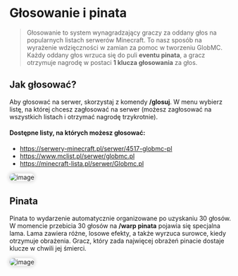 <style>
img:not(.medium-zoom-image--opened):not(.navbar-link-icon) {
    max-width: 350px; /* Maksymalna szerokość */
    max-height: 300px; /* Maksymalna wysokość */
    width: auto; /* Automatyczna szerokość */
    height: auto; /* Automatyczna wysokość */
    object-fit: contain; /* Dopasowanie bez przycinania */
    margin: 0 8px 4px 0;
    box-shadow: 0 0 6px 4px rgba(0, 0, 0, .1);
    border-radius: 10px;
}
</style>

# Głosowanie i pinata

> Głosowanie to system wynagradzający graczy za oddany głos na popularnych listach serwerów Minecraft. To nasz sposób na wyrażenie wdzięczności w zamian za pomoc w tworzeniu GlobMC. Każdy oddany głos wrzuca się do puli **eventu pinata**, a gracz otrzymuje nagrodę w postaci **1 klucza głosowania** za głos.

## Jak głosować?

Aby głosować na serwer, skorzystaj z komendy **/glosuj**. W menu wybierz listę, na której chcesz zagłosować na serwer (możesz zagłosować na wszystkich listach i otrzymać nagrodę trzykrotnie).

#### Dostępne listy, na których możesz głosować:
- https://serwery-minecraft.pl/serwer/4517-globmc-pl
- https://www.mclist.pl/serwer/globmc.pl
- https://minecraft-lista.pl/serwer/Globmc.pl

![image](/pages/images/vote/vote-1.webp)


## Pinata
Pinata to wydarzenie automatycznie organizowane po uzyskaniu 30 głosów. W momencie przebicia 30 głosów na **/warp pinata** pojawia się specjalna lama. Lama zawiera różne, losowe efekty, a także wyrzuca surowce, kiedy otrzymuje obrażenia. Gracz, który zada najwięcej obrażeń pinacie dostaje klucze w chwili jej śmierci.

![image](/pages/images/vote/vote-pinata.gif)